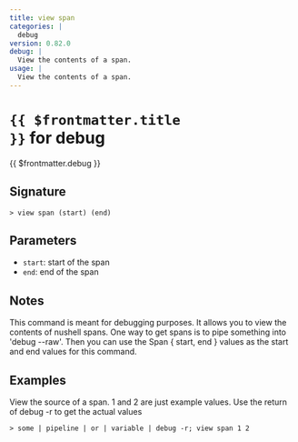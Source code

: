 ```yaml
---
title: view span
categories: |
  debug
version: 0.82.0
debug: |
  View the contents of a span.
usage: |
  View the contents of a span.
---
```


# <code>{{ $frontmatter.title }}</code> for debug

<div class='command-title'>{{ $frontmatter.debug }}</div>

## Signature

```> view span (start) (end)```

## Parameters

 -  `start`: start of the span
 -  `end`: end of the span

## Notes
This command is meant for debugging purposes.
It allows you to view the contents of nushell spans.
One way to get spans is to pipe something into 'debug --raw'.
Then you can use the Span { start, end } values as the start and end values for this command.
## Examples

View the source of a span. 1 and 2 are just example values. Use the return of debug -r to get the actual values
```shell
> some | pipeline | or | variable | debug -r; view span 1 2

```
